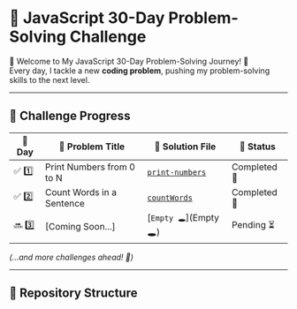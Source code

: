 # 🚀 JavaScript 30-Day Problem-Solving Challenge  

🚀 Welcome to My JavaScript 30-Day Problem-Solving Journey! 🎯  
Every day, I tackle a new **coding problem**, pushing my problem-solving skills to the next level.  

---
## 📅 Challenge Progress  

| 🔢 Day | 📌 Problem Title | 📂 Solution File | 📆 Status |
|----|---------------------------|-------------------|--------|
| ✅ 1️⃣  | Print Numbers from 0 to N | [`print-numbers`](day1.js) | Completed 🎯 |
| ✅ 2️⃣  | Count Words in a Sentence | [`countWords`](countWords(day2).js) | Completed 🎯 |
| 🔜 3️⃣  | [Coming Soon...] |  [`Empty 🕳️`](Empty 🕳️) | Pending ⏳ |
<!-- 
| 🔜 4️⃣  | [Coming Soon...] | Empty 🕳️ | Pending ⏳ |
| 🔜 5️⃣  | [Coming Soon...] | Empty 🕳️ | Pending ⏳ |
| 🔜 6️⃣  | [Coming Soon...] | Empty 🕳️ | Pending ⏳ |
| 🔜 7️⃣  | [Coming Soon...] | Empty 🕳️ | Pending ⏳ |
| 🔜 8️⃣  | [Coming Soon...] | Empty 🕳️ | Pending ⏳ |
| 🔜 9️⃣  | [Coming Soon...] | Empty 🕳️ | Pending ⏳ |
| 🔜 🔟  | [Coming Soon...] | Empty 🕳️ | Pending ⏳ |
| 🔜 1️⃣1️⃣ | [Coming Soon...] | Empty 🕳️ | Pending ⏳ |
| 🔜 1️⃣2️⃣ | [Coming Soon...] | Empty 🕳️ | Pending ⏳ |
| 🔜 1️⃣3️⃣ | [Coming Soon...] | Empty 🕳️ | Pending ⏳ |
| 🔜 1️⃣4️⃣ | [Coming Soon...] | Empty 🕳️ | Pending ⏳ |
| 🔜 1️⃣5️⃣ | [Coming Soon...] | Empty 🕳️ | Pending ⏳ |
| 🔜 1️⃣6️⃣ | [Coming Soon...] | Empty 🕳️ | Pending ⏳ |
| 🔜 1️⃣7️⃣ | [Coming Soon...] | Empty 🕳️ | Pending ⏳ |
| 🔜 1️⃣8️⃣ | [Coming Soon...] | Empty 🕳️ | Pending ⏳ |
| 🔜 1️⃣9️⃣ | [Coming Soon...] | Empty 🕳️ | Pending ⏳ |
| 🔜 2️⃣0️⃣ | [Coming Soon...] | Empty 🕳️ | Pending ⏳ |
| 🔜 2️⃣1️⃣ | [Coming Soon...] | Empty 🕳️ | Pending ⏳ |
| 🔜 2️⃣2️⃣ | [Coming Soon...] | Empty 🕳️ | Pending ⏳ |
| 🔜 2️⃣3️⃣ | [Coming Soon...] | Empty 🕳️ | Pending ⏳ |
| 🔜 2️⃣4️⃣ | [Coming Soon...] | Empty 🕳️ | Pending ⏳ |
| 🔜 2️⃣5️⃣ | [Coming Soon...] | Empty 🕳️ | Pending ⏳ |
| 🔜 2️⃣6️⃣ | [Coming Soon...] | Empty 🕳️ | Pending ⏳ |
| 🔜 2️⃣7️⃣ | [Coming Soon...] | Empty 🕳️ | Pending ⏳ |
| 🔜 2️⃣8️⃣ | [Coming Soon...] | Empty 🕳️ | Pending ⏳ |
| 🔜 2️⃣9️⃣ | [Coming Soon...] | Empty 🕳️ | Pending ⏳ |
| 🔜 3️⃣0️⃣ | [Coming Soon...] | Empty 🕳️ | Pending ⏳ |
-->


_(...and more challenges ahead! 💪)_  

---

## 📂 Repository Structure  

